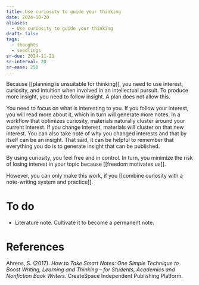 ```yaml
---
title: Use curiosity to guide your thinking
date: 2024-10-20
aliases:
  - Use curiosity to guide your thinking
draft: false
tags:
  - thoughts
  - seedlings
sr-due: 2024-11-21
sr-interval: 20
sr-ease: 250
---
```

Because [[planning is unsuitable for thinking]], you need to use interest, curiosity, and intuition when involved in an intellectual pursuit. To produce more insight, you need to follow insight. A plan does not allow this.

You need to focus on what is interesting to you. If you follow your interest, you will read more about it, which in turn will generate more notes. In a workflow that optimizes curiosity, materials naturally cluster around your current interest. If you change interest, materials will cluster on that new interest. You can also take note of why you changed interests and that by itself can be an insight. That said, it can be helpful to remember that everything you do is to generate insight that can be published.

By using curiosity, you feel free and in control. In turn, you minimize the risk of losing interest in your topic because [[freedom motivates us]].

However, you can only make this work, if you [[combine curiosity with a note-writing system and practice]].

# To do

- Literature note. Cultivate it to become a permanent note.

# References

Ahrens, S. (2017). *How to Take Smart Notes: One Simple Technique to Boost Writing, Learning and Thinking – for Students, Academics and Nonfiction Book Writers*. CreateSpace Independent Publishing Platform.

